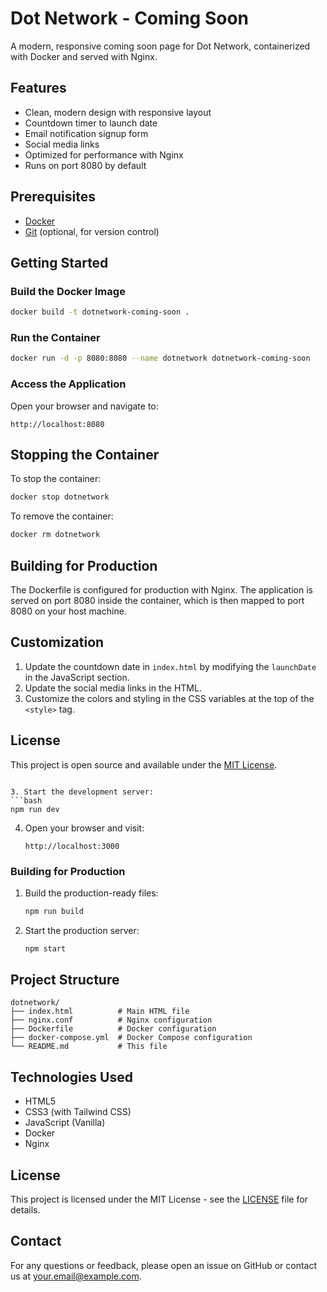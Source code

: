 # Dot Network - Coming Soon

A modern, responsive coming soon page for Dot Network, containerized with Docker and served with Nginx.

## Features

- Clean, modern design with responsive layout
- Countdown timer to launch date
- Email notification signup form
- Social media links
- Optimized for performance with Nginx
- Runs on port 8080 by default

## Prerequisites

- [Docker](https://www.docker.com/get-started)
- [Git](https://git-scm.com/) (optional, for version control)

## Getting Started

### Build the Docker Image

```bash
docker build -t dotnetwork-coming-soon .
```

### Run the Container

```bash
docker run -d -p 8080:8080 --name dotnetwork dotnetwork-coming-soon
```

### Access the Application

Open your browser and navigate to:
```
http://localhost:8080
```

## Stopping the Container

To stop the container:

```bash
docker stop dotnetwork
```

To remove the container:

```bash
docker rm dotnetwork
```

## Building for Production

The Dockerfile is configured for production with Nginx. The application is served on port 8080 inside the container, which is then mapped to port 8080 on your host machine.

## Customization

1. Update the countdown date in `index.html` by modifying the `launchDate` in the JavaScript section.
2. Update the social media links in the HTML.
3. Customize the colors and styling in the CSS variables at the top of the `<style>` tag.

## License

This project is open source and available under the [MIT License](LICENSE).
   ```

3. Start the development server:
   ```bash
   npm run dev
   ```

4. Open your browser and visit:
   ```
   http://localhost:3000
   ```

### Building for Production

1. Build the production-ready files:
   ```bash
   npm run build
   ```

2. Start the production server:
   ```bash
   npm start
   ```

## Project Structure

```
dotnetwork/
├── index.html          # Main HTML file
├── nginx.conf          # Nginx configuration
├── Dockerfile          # Docker configuration
├── docker-compose.yml  # Docker Compose configuration
└── README.md           # This file
```

## Technologies Used

- HTML5
- CSS3 (with Tailwind CSS)
- JavaScript (Vanilla)
- Docker
- Nginx

## License

This project is licensed under the MIT License - see the [LICENSE](LICENSE) file for details.

## Contact

For any questions or feedback, please open an issue on GitHub or contact us at [your.email@example.com](mailto:your.email@example.com).
